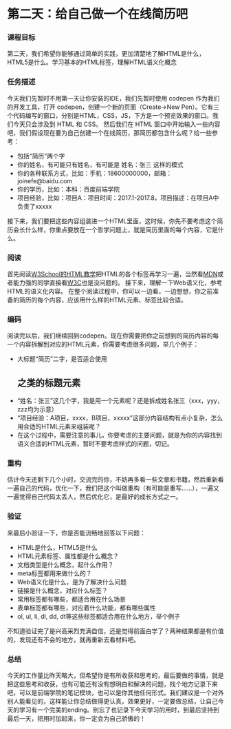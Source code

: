# 第二天：给自己做一个在线简历吧
<section>
  <h3>课程目标</h3>
  <p>第二天，我们希望你能够通过简单的实践，更加清楚地了解HTML是什么，HTML5是什么。学习基本的HTML标签，理解HTML语义化概念</p>
 </section>
<section>
  <h3>任务描述</h3>
  <p>今天我们先暂时不用第一天让你安装的IDE，我们先暂时使用 codepen 作为我们的开发工具，打开 codepen，创建一个新的页面（Create->New Pen）。它有三个代码编写的窗口，分别是HTML，CSS，JS，下方是一个预览效果的窗口。我们今天只会涉及到 HTML 和 CSS。
然后我们在 HTML 窗口中开始输入一些内容吧，我们假设现在要为自己创建一个在线简历，那简历都包含什么呢？给一些参考：
<ul>
<li>包括“简历”两个字</li>
<li>你的姓名，有可能只有姓名，有可能是 姓名：张三 这样的模式</li>
<li>你的各种联系方式，比如：手机：18600000000，邮箱：joinefe@baidu.com</li>
<li>你的学历，比如：本科：百度前端学院</li>
<li>项目经验，比如：项目A：项目时间：2017.1-2017.8，项目描述：在项目A中负责了xxxxx</li>
</ul>
接下来，我们要把这些内容组装进一个HTML里面，这时候，你先不要考虑这个简历会长什么样，你重点要放在一个哲学问题上，就是简历里面的每个内容，它是什么。
<section>
<h3>阅读</h3>
<p>首先阅读<a href='#'>W3School的HTML教学</a>把HTML的各个标签再学习一遍，当然看<a href='#'>MDN</a>或者能力强的同学直接看<a href='#'>W3C</a>也是没问题的。
接下来，理解一下Web语义化，参考HTML的语义化内容。
在整个阅读过程中，你可以一边看，一边想想，你之前准备的简历的每个内容，应该用什么样的HTML元素、标签比较合适。</p>
</section>
<section>
<h3>编码</h3>
<p>阅读完以后，我们继续回到codepen。现在你需要把你之前想到的简历内容的每一个内容拆解到对应的HTML元素，你需要考虑很多问题，举几个例子：
<ul>
<li>大标题“简历”二字，是否适合使用<h1><h2>之类的标题元素</li>
<li>“姓名：张三”这几个字，我是用一个<xxx>元素呢？还是拆成<yyy>姓名</yyy><zzz>张三</zzz>（xxx，yyy，zzz均为示意）</li>
<li>“项目经验：A项目，xxxx，B项目，xxxxx”这部分内容结构有点小复杂，怎么用合适的HTML元素来组装呢？</li>
<li>在这个过程中，需要注意的事儿，你要考虑的主要问题，就是为你的内容找到语义合适的HTML元素，暂时不要考虑样式的问题，切记。</li>
</ul>
</section>
<section>
<h3>重构</h3>
估计今天还剩下几个小时，交流完的你，不妨再多看一些文章和书籍，然后重新看一遍自己的代码，优化一下，我们把这个叫做重构（有可能是重写……），一遍又一遍觉得自己代码太丢人，然后优化它，是最好的成长方式之一。
</section>
<section>
<h3>验证</h3>
<p>来最后小验证一下，你是否能流畅地回答以下问题：
<ul>
<li>HTML是什么，HTML5是什么</li>
<li>HTML元素标签、属性都是什么概念？</li>
<li>文档类型是什么概念，起什么作用？</li>
<li>meta标签都用来做什么的？</li>
<li>Web语义化是什么，是为了解决什么问题</li>
<li>链接是什么概念，对应什么标签？</li>
<li>常用标签都有哪些，都适合用在什么场景</li>
<li>表单标签都有哪些，对应着什么功能，都有哪些属性</li>
<li>ol, ul, li, dl, dd, dt等这些标签都适合用在什么地方，举个例子</li>
</ul>
不知道验证完了是兴高采烈充满自信，还是觉得前面白学了？两种结果都是有价值的，发现还有不会的地方，就再重新去看材料吧。</p>
<section>
<h3>总结</h3>
<p>今天的工作量比昨天略大，但希望你是有所收获和思考的，最后要做的事情，就是把这些思考和收获，也有可能还有没有想明白和解决的问题，找个地方记录下来吧，可以是前端学院的笔记模块，也可以是你其他任何形式。我们建议是一个对外别人能看见的，这样能让你总结做得更认真，效果更好，一定要做总结，让自己今天的学习有一个完美的ending。别忘了也记录下今天学习的用时，到最后坚持到最后一天，把用时加起来，你一定会为自己骄傲的！</p></section>
